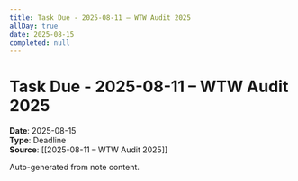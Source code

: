 ```yaml
---
title: Task Due - 2025-08-11 – WTW Audit 2025
allDay: true
date: 2025-08-15
completed: null
---
```


# Task Due - 2025-08-11 – WTW Audit 2025

**Date**: 2025-08-15  
**Type**: Deadline  
**Source**: [[2025-08-11 – WTW Audit 2025]]

Auto-generated from note content.